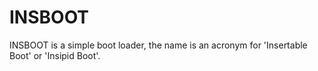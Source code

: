 # INSBOOT

INSBOOT is a simple boot loader, the name is an acronym for 'Insertable Boot' or 'Insipid Boot'.